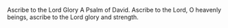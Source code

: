 Ascribe to the Lord Glory A Psalm of David. Ascribe to the Lord, O heavenly beings, ascribe to the Lord glory and strength.
